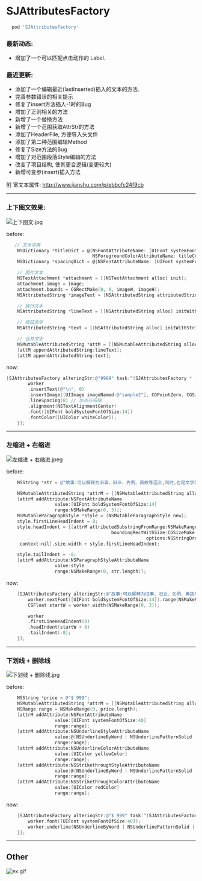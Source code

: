 # SJAttributesFactory

```ruby
  pod 'SJAttributesFactory'
```
### 最新动态:
- 增加了一个可以匹配点击动作的 Label.

### 最近更新:
- 添加了一个编辑最近(lastInserted)插入的文本的方法.
- 完善参数错误的相关提示
- 修复了insert方法插入-1时的Bug
- 增加了正则相关的方法
- 新增了一个替换方法
- 新增了一个范围获取AttrStr的方法
- 添加了HeaderFile, 方便导入头文件
- 添加了第二种范围编辑Method
- 修复了Size方法的Bug
- 增加了对范围段落Style编辑的方法
- 改变了项目结构, 使其更合逻辑(变更较大)
- 新增可变参(insert)插入方法   


附 富文本属性:
http://www.jianshu.com/p/ebbcfc24f9cb
___
### 上下图文效果:
![上下图文.jpg](http://upload-images.jianshu.io/upload_images/2318691-e92f48d24e29ae61.jpg?imageMogr2/auto-orient/strip%7CimageView2/2/w/1240)

before:
```Objective-C
   // 文本字典
    NSDictionary *titleDict = @{NSFontAttributeName: [UIFont systemFontOfSize:fontSize],
                                NSForegroundColorAttributeName: titleColor};
    NSDictionary *spacingDict = @{NSFontAttributeName: [UIFont systemFontOfSize:spacing]};

    // 图片文本
    NSTextAttachment *attachment = [[NSTextAttachment alloc] init];
    attachment.image = image;
    attachment.bounds = CGRectMake(0, 0, imageW, imageH);
    NSAttributedString *imageText = [NSAttributedString attributedStringWithAttachment:attachment];

    // 换行文本
    NSAttributedString *lineText = [[NSAttributedString alloc] initWithString:@"\n\n" attributes:spacingDict];

    // 按钮文字
    NSAttributedString *text = [[NSAttributedString alloc] initWithString:title attributes:titleDict];

    // 合并文字
    NSMutableAttributedString *attM = [[NSMutableAttributedString alloc] initWithAttributedString:imageText];
    [attM appendAttributedString:lineText];
    [attM appendAttributedString:text];
```
now:
```Objective-C
[SJAttributesFactory alteringStr:@"9999" task:^(SJAttributesFactory * _Nonnull worker) {
        worker
        .insertText(@"\n", 0)
        .insertImage([UIImage imageNamed:@"sample2"], CGPointZero, CGSizeMake(50, 50), 0)
        .lineSpacing(8) // 加点行间隔
        .alignment(NSTextAlignmentCenter)
        .font([UIFont boldSystemFontOfSize:14])
        .fontColor([UIColor whiteColor]);
    }];
```
___

### 左缩进 + 右缩进
![左缩进 + 右缩进.jpeg](http://upload-images.jianshu.io/upload_images/2318691-9823aa20d6789463.jpeg?imageMogr2/auto-orient/strip%7CimageView2/2/w/1240)

before:
```Objective-C
    NSString *str = @"故事:可以解释为旧事、旧业、先例、典故等涵义,同时,也是文学体裁的一种,侧重于事情过程的描述,强调情节跌宕起伏,从而阐发道理或者价值观。";

    NSMutableAttributedString *attrM = [[NSMutableAttributedString alloc] initWithString:str];
    [attrM addAttribute:NSFontAttributeName
                  value:[UIFont boldSystemFontOfSize:14]
                  range:NSMakeRange(0, 3)];
    NSMutableParagraphStyle *style = [NSMutableParagraphStyle new];
    style.firstLineHeadIndent = 8;
    style.headIndent = [[attrM attributedSubstringFromRange:NSMakeRange(0, 3)]
                                       boundingRectWithSize:CGSizeMake(CGFLOAT_MAX, CGFLOAT_MAX)
                                                    options:NSStringDrawingUsesLineFragmentOrigin | NSStringDrawingUsesFontLeading
     context:nil].size.width + style.firstLineHeadIndent;

    style.tailIndent = -8;
    [attrM addAttribute:NSParagraphStyleAttributeName
                  value:style
                  range:NSMakeRange(0, str.length)];
```
now:
```Objective-C
    [SJAttributesFactory alteringStr:@"故事:可以解释为旧事、旧业、先例、典故等涵义,同时,也是文学体裁的一种,侧重于事情过程的描述,强调情节跌宕起伏,从而阐发道理或者价值观。" task:^(SJAttributesFactory * _Nonnull worker) {
        worker.nextFont([UIFont boldSystemFontOfSize:14]).range(NSMakeRange(0, 3));
        CGFloat startW = worker.width(NSMakeRange(0, 3));

        worker
        .firstLineHeadIndent(8)
        .headIndent(startW + 8)
        .tailIndent(-8);       
    }];
```
___
### 下划线 + 删除线
![下划线 + 删除线.jpg](http://upload-images.jianshu.io/upload_images/2318691-f9babe81194300fa.jpg?imageMogr2/auto-orient/strip%7CimageView2/2/w/1240)

before:
```Objective-C
    NSString *price = @"$ 999";
    NSMutableAttributedString *attrM = [[NSMutableAttributedString alloc] initWithString:price];
    NSRange range = NSMakeRange(0, price.length);
    [attrM addAttribute:NSFontAttributeName
                  value:[UIFont systemFontOfSize:40]
                  range:range];
    [attrM addAttribute:NSUnderlineStyleAttributeName
                  value:@(NSUnderlineByWord | NSUnderlinePatternSolid | NSUnderlineStyleDouble)
                  range:range];
    [attrM addAttribute:NSUnderlineColorAttributeName
                  value:[UIColor yellowColor]
                  range:range];
    [attrM addAttribute:NSStrikethroughStyleAttributeName
                  value:@(NSUnderlineByWord | NSUnderlinePatternSolid | NSUnderlineStyleDouble)
                  range:range];
    [attrM addAttribute:NSStrikethroughColorAttributeName
                  value:[UIColor redColor]
                  range:range];
```
now:
```Objective-C
    [SJAttributesFactory alteringStr:@"$ 999" task:^(SJAttributesFactory * _Nonnull worker) {
        worker.font([UIFont systemFontOfSize:40]);
        worker.underline(NSUnderlineByWord | NSUnderlinePatternSolid | NSUnderlineStyleDouble, [UIColor yellowColor]).strikethrough(NSUnderlineByWord | NSUnderlinePatternSolid | NSUnderlineStyleDouble, [UIColor redColor]);
    }];
```
___

## Other
![ex.gif](http://upload-images.jianshu.io/upload_images/2318691-9b547ad5a35710f6.gif?imageMogr2/auto-orient/strip%7CimageView2/2/w/1240)

